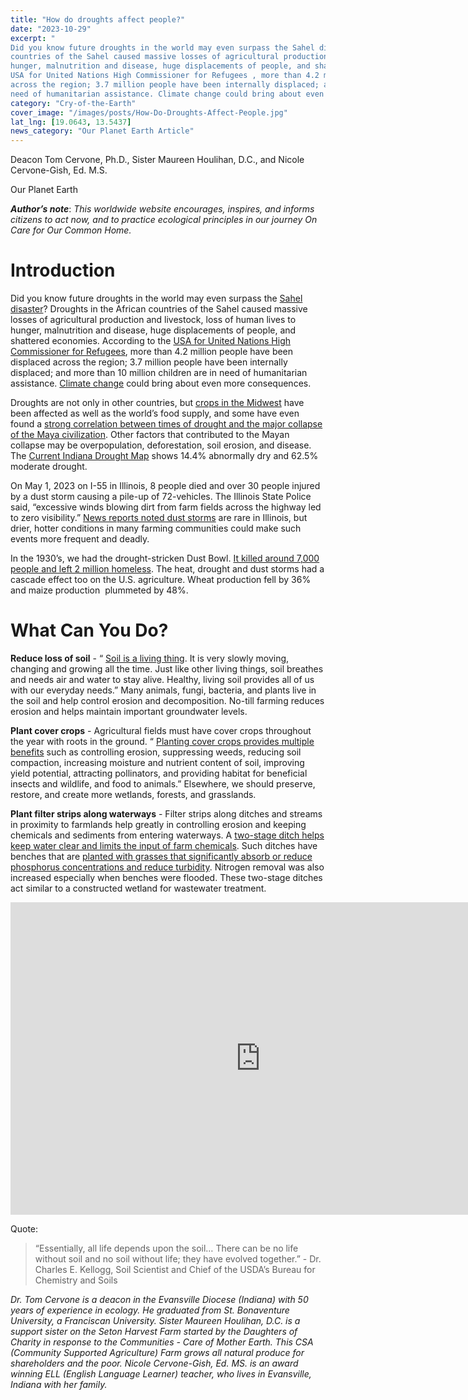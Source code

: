 ```yaml
---
title: "How do droughts affect people?"
date: "2023-10-29"
excerpt: "
Did you know future droughts in the world may even surpass the Sahel disaster ? Droughts in the African
countries of the Sahel caused massive losses of agricultural production and livestock, loss of human lives to
hunger, malnutrition and disease, huge displacements of people, and shattered economies. According to the
USA for United Nations High Commissioner for Refugees , more than 4.2 million people have been displaced
across the region; 3.7 million people have been internally displaced; and more than 10 million children are in
need of humanitarian assistance. Climate change could bring about even more consequences."
category: "Cry-of-the-Earth"
cover_image: "/images/posts/How-Do-Droughts-Affect-People.jpg"
lat_lng: [19.0643, 13.5437]
news_category: "Our Planet Earth Article"
---
```


Deacon Tom Cervone, Ph.D., Sister Maureen Houlihan, D.C., and Nicole Cervone-Gish, Ed. M.S.

Our Planet Earth

**_Author’s note_**: _This worldwide website encourages, inspires, and informs citizens to act now, and to practice
ecological principles in our journey On Care for Our Common Home._

# Introduction

Did you know future droughts in the world may even surpass the [Sahel disaster](https://www2.cgd.ucar.edu/cas/adai/news/Dai_Drought_MSNBC.htm)? Droughts in the African
countries of the Sahel caused massive losses of agricultural production and livestock, loss of human lives to
hunger, malnutrition and disease, huge displacements of people, and shattered economies. According to the
[USA for United Nations High Commissioner for Refugees](https://www.unrefugees.org/emergencies/sahel-crisis), more than 4.2 million people have been displaced
across the region; 3.7 million people have been internally displaced; and more than 10 million children are in
need of humanitarian assistance. [Climate change](https://www.un.org/africarenewal/magazine/december-2013/sahel-one-region-many-crises) could bring about even more consequences.

Droughts are not only in other countries, but [crops in the Midwest](https://kansasreflector.com/2023/06/28/drought-hits-the-midwest-threatening-crops-and-the-worlds-food-supply/) have been affected as well as the world’s
food supply, and some have even found a
[strong correlation between times of drought and the major collapse of the Maya civilization](https://www.ncei.noaa.gov/sites/default/files/2021-11/7%20Drought%20and%20the%20Ancient%20Maya%20Civilization%20-%20FINAL%20OCT%202021.pdf). Other factors that contributed to the Mayan collapse may be overpopulation,
deforestation, soil erosion, and disease. The [Current Indiana Drought Map](https://www.drought.gov/states/indiana#historical-conditions) shows 14.4% abnormally dry and
62.5% moderate drought.

On May 1, 2023 on I-55 in Illinois, 8 people died and over 30 people injured by a dust storm causing a pile-up
of 72-vehicles. The Illinois State Police said, “excessive winds blowing dirt from farm fields across the highway
led to zero visibility.” [News reports noted dust storms](https://blog.ucsusa.org/karen-perry-stillerman/illinois-dust-storm-disaster-is-a-warning-for-agriculture/) are rare in Illinois, but drier, hotter conditions in many
farming communities could make such events more frequent and deadly.

In the 1930’s, we had the drought-stricken Dust Bowl. [It killed around 7,000 people and left 2 million homeless](https://www.cbsnews.com/news/dust-bowl-heat-wave-climate-change-twice-as-likely-study-says/).
The heat, drought and dust storms had a cascade effect too on the U.S. agriculture. Wheat production fell by
36% and maize production  plummeted by 48%.

# What Can You Do?

**Reduce loss of soil** - “ [Soil is a living thing](https://www.nrcs.usda.gov/sites/default/files/2022-12/Montana-Soil-Is-Alive.pdf). It is very slowly moving, changing and growing all the time. Just
like other living things, soil breathes and needs air and water to stay alive. Healthy, living soil provides all of us
with our everyday needs.” Many animals, fungi, bacteria, and plants live in the soil and help control erosion and
decomposition. No-till farming reduces erosion and helps maintain important groundwater levels.

**Plant cover crops** - Agricultural fields must have cover crops throughout the year with roots in the ground.
“ [Planting cover crops provides multiple benefits](https://www.usda.gov/peoples-garden/soil-health/cover-crops-crop-rotation#:) such as controlling erosion, suppressing weeds, reducing soil compaction, increasing moisture and nutrient content of soil, improving yield potential, attracting pollinators, and providing habitat for beneficial insects and wildlife, and food to animals.” Elsewhere, we should preserve, restore, and create more wetlands, forests, and grasslands.

**Plant filter strips along waterways** - Filter strips along ditches and streams in proximity to farmlands help
greatly in controlling erosion and keeping chemicals and sediments from entering waterways.
A [two-stage ditch helps keep water clear and limits the input of farm chemicals](https://www.indianawatershedinitiative.com/uploads/8/0/9/5/80953414/davis_et_al_2015.pdf). Such ditches have benches that are [planted with grasses that significantly absorb or reduce phosphorus concentrations and reduce turbidity](https://www.indianawatershedinitiative.com/uploads/8/0/9/5/80953414/mahl_et_al_2015.pdf). Nitrogen removal was also increased especially when benches were flooded. These two-stage ditches act similar to
a constructed wetland for wastewater treatment.

<iframe width="800" height="500" src="https://www.youtube.com/embed/jyYIqR5jCls?si=CVo--V62cKfPgxfU" title="YouTube video player" frameborder="0" allow="accelerometer; autoplay; clipboard-write; encrypted-media; gyroscope; picture-in-picture; web-share" allowfullscreen></iframe>

Quote:

> “Essentially, all life depends upon the soil… There can be no life without soil and no soil without life; they
> have evolved together.” - Dr. Charles E. Kellogg, Soil Scientist and Chief of the USDA’s Bureau for Chemistry
> and Soils

_Dr. Tom Cervone is a deacon in the Evansville Diocese (Indiana) with 50 years of experience in ecology. He
graduated from St. Bonaventure University, a Franciscan University. Sister Maureen Houlihan, D.C. is a
support sister on the Seton Harvest Farm started by the Daughters of Charity in response to the Communities -
Care of Mother Earth. This CSA (Community Supported Agriculture) Farm grows all natural produce for
shareholders and the poor. Nicole Cervone-Gish, Ed. MS. is an award winning ELL (English Language
Learner) teacher, who lives in Evansville, Indiana with her family._
